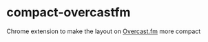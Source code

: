 # compact-overcastfm
Chrome extension to make the layout on [Overcast.fm](https://www.overcast.fm) more compact
